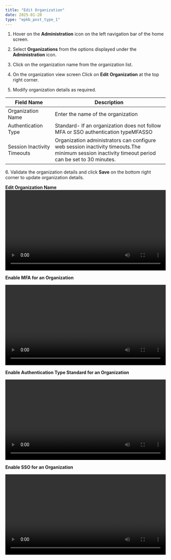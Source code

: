 ```yaml
---
title: "Edit Organization"
date: 2025-01-20
type: "epkb_post_type_1"
---
```


1. Hover on the **Administration** icon on the left navigation bar of the home screen.

3. Select **Organizations** from the options displayed under the **Administration** icon.

5. Click on the organization name from the organization list.

7. On the organization view screen Click on **Edit** **Organization** at the top right corner.

9. Modify organization details as required.  
    

| **Field Name** | **Description** |
| --- | --- |
| Organization Name | Enter the name of the organization |
| Authentication Type | Standard- If an organization does not follow MFA or SSO authentication typeMFASSO  |
| Session Inactivity Timeouts | Organization administrators can configure web session inactivity timeouts.The minimum session inactivity timeout period can be set to 30 minutes. |

6\. Validate the organization details and click **Save** on the bottom right corner to update  organization details.

**Edit Organization Name** 
<video width="100%" height="auto" controls>
  <source src="./Edit-Organization-video/Edit User Details-1.mp4" type="video/mp4" />
  Your browser does not support the video tag.
</video>

**Enable MFA for an Organization** 

<video width="100%" height="auto" controls>
  <source src="./Edit-Organization-video/Enable MFA for Org.mp4" type="video/mp4" />
  Your browser does not support the video tag.
</video>

**Enable Authentication Type Standard for an Organization** 

<video width="100%" height="auto" controls>
  <source src="./Edit-Organization-video/Enable AuthType Standard for Org.mp4" type="video/mp4" />
  Your browser does not support the video tag.
</video>

**Enable SSO for an Organization** 

<video width="100%" height="auto" controls>
  <source src="./Edit-Organization-video/Enable SSO for Org.mp4" type="video/mp4" />
  Your browser does not support the video tag.
</video>
